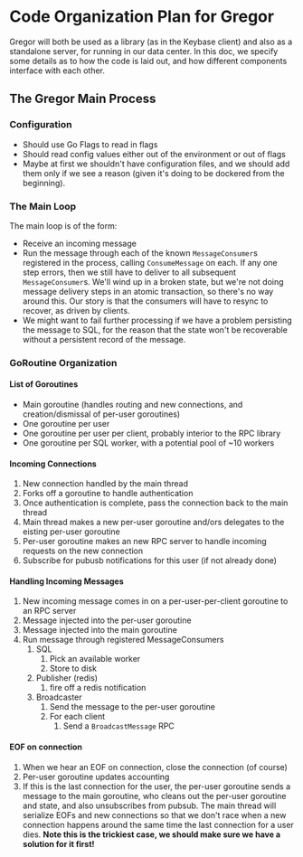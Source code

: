 
# Code Organization Plan for Gregor

Gregor will both be used as a library (as in the Keybase client) and also as
a standalone server, for running in our data center. In this doc, we specify
some details as to how the code is laid out, and how different components
interface with each other.

## The Gregor Main Process


### Configuration

* Should use Go Flags to read in flags
* Should read config values either out of the environment or out of flags
* Maybe at first we shouldn't have configuration files, and we should add them
  only if we see a reason (given it's doing to be dockered from the beginning).

### The Main Loop

The main loop is of the form:

* Receive an incoming message
* Run the message through each of the known `MessageConsumer`s registered in
  the process, calling `ConsumeMessage` on each. If any one step errors, then
  we still have to deliver to all subsequent `MessageConsumer`s. We'll wind up
  in a broken state, but we're not doing message delivery steps in an atomic
  transaction, so there's no way around this. Our story is that the consumers
  will have to resync to recover, as driven by clients.
* We might want to fail further processing if we have a problem persisting the
  message to SQL, for the reason that the state won't be recoverable without a
  persistent record of the message.

### GoRoutine Organization

#### List of Goroutines

* Main goroutine (handles routing and new connections, and creation/dismissal of per-user goroutines)
* One goroutine per user
* One goroutine per user per client, probably interior to the RPC library
* One goroutine per SQL worker, with a potential pool of ~10 workers

#### Incoming Connections

1. New connection handled by the main thread
1. Forks off a goroutine to handle authentication
1. Once authentication is complete, pass the connection back to the main thread
1. Main thread makes a new per-user goroutine and/ors delegates to the eisting per-user goroutine
1. Per-user goroutine makes an new RPC server to handle incoming requests on the new connection
1. Subscribe for pubusb notifications for this user (if not already done)

#### Handling Incoming Messages

1. New incoming message comes in on a per-user-per-client goroutine to an RPC server
1. Message injected into the per-user goroutine
1. Message injected into the main goroutine
1. Run message through registered MessageConsumers
	1. SQL
    	1. Pick an available worker
    	1. Store to disk
	1. Publisher (redis)
		1. fire off a redis notification
	1. Broadcaster
    	1. Send the message to the per-user goroutine
    	1. For each client
    		1. Send a `BroadcastMessage` RPC

#### EOF on connection

1. When we hear an EOF on connection, close the connection (of course)
1. Per-user goroutine updates accounting
1. If this is the last connection for the user, the per-user goroutine sends a
   message to the main goroutine, who cleans out the per-user goroutine and
   state, and also unsubscribes from pubsub.  The main thread will serialize
   EOFs and new connections so that we don't race when a new connection happens
   around the same time the last connection for a user dies. **Note this
   is the trickiest case, we should make sure we have a solution for it
   first!**

